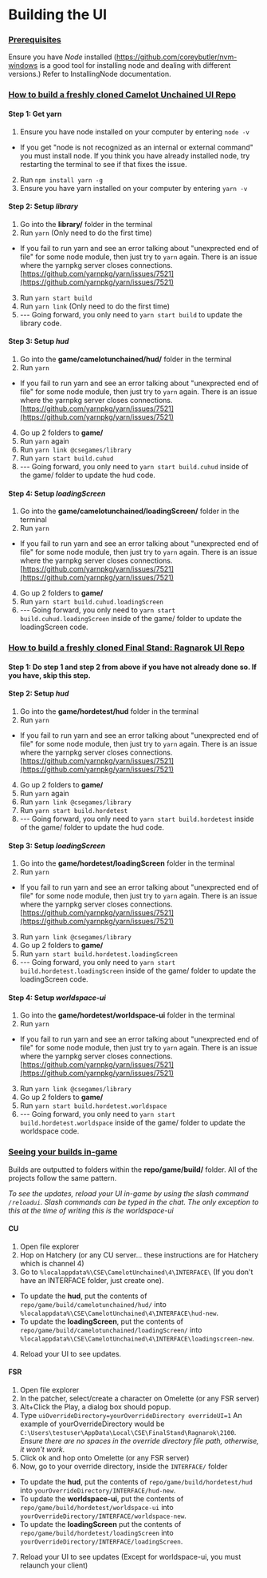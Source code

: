 # Building the UI



### <ins>Prerequisites</ins>
Ensure you have *Node* installed (https://github.com/coreybutler/nvm-windows is a good tool for installing node and dealing with different versions.) Refer to InstallingNode documentation.


### <ins>How to build a freshly cloned Camelot Unchained UI Repo</ins>



#### Step 1: Get yarn
1. Ensure you have node installed on your computer by entering `node -v`
  - If you get "node is not recognized as an internal or external command" you must install node. If you think you have already installed node, try restarting the terminal to see if that fixes the issue.
2. Run `npm install yarn -g`
3. Ensure you have yarn installed on your computer by entering `yarn -v`



#### Step 2: Setup *library*
1. Go into the **library/** folder in the terminal
2. Run `yarn` (Only need to do the first time)
  - If you fail to run yarn and see an error talking about "unexprected end of file" for some node module, then just try to `yarn` again.  There is an issue where the yarnpkg server closes connections. [https://github.com/yarnpkg/yarn/issues/7521](https://github.com/yarnpkg/yarn/issues/7521)
3. Run `yarn start build`
4. Run `yarn link` (Only need to do the first time)
5. --- Going forward, you only need to `yarn start build` to update the library code.



#### Step 3: Setup *hud*
1. Go into the **game/camelotunchained/hud/** folder in the terminal
2. Run `yarn`
  - If you fail to run yarn and see an error talking about "unexprected end of file" for some node module, then just try to `yarn` again.  There is an issue where the yarnpkg server closes connections. [https://github.com/yarnpkg/yarn/issues/7521](https://github.com/yarnpkg/yarn/issues/7521)
4. Go up 2 folders to **game/**
5. Run `yarn` again
6. Run `yarn link @csegames/library`
7. Run `yarn start build.cuhud`
8. --- Going forward, you only need to `yarn start build.cuhud` inside of the game/ folder to update the hud code.

  

#### Step 4: Setup *loadingScreen*
1. Go into the **game/camelotunchained/loadingScreen/** folder in the terminal
2. Run `yarn`
  - If you fail to run yarn and see an error talking about "unexprected end of file" for some node module, then just try to `yarn` again.  There is an issue where the yarnpkg server closes connections. [https://github.com/yarnpkg/yarn/issues/7521](https://github.com/yarnpkg/yarn/issues/7521)
4. Go up 2 folders to **game/**
5. Run `yarn start build.cuhud.loadingScreen`
6. --- Going forward, you only need to `yarn start build.cuhud.loadingScreen` inside of the game/ folder to update the loadingScreen code.

  

### <ins>How to build a freshly cloned Final Stand: Ragnarok UI Repo</ins>

  

#### Step 1: Do step 1 and step 2 from above if you have not already done so. If you have, skip this step.

  

#### Step 2: Setup *hud*
1. Go into the **game/hordetest/hud** folder in the terminal
2. Run `yarn`
  - If you fail to run yarn and see an error talking about "unexprected end of file" for some node module, then just try to `yarn` again.  There is an issue where the yarnpkg server closes connections. [https://github.com/yarnpkg/yarn/issues/7521](https://github.com/yarnpkg/yarn/issues/7521)
4. Go up 2 folders to **game/**
5. Run `yarn` again
6. Run `yarn link @csegames/library`
7. Run `yarn start build.hordetest`
8. --- Going forward, you only need to `yarn start build.hordetest` inside of the game/ folder to update the hud code.

  

#### Step 3: Setup *loadingScreen*
1. Go into the **game/hordetest/loadingScreen** folder in the terminal
2. Run `yarn`
  - If you fail to run yarn and see an error talking about "unexprected end of file" for some node module, then just try to `yarn` again.  There is an issue where the yarnpkg server closes connections. [https://github.com/yarnpkg/yarn/issues/7521](https://github.com/yarnpkg/yarn/issues/7521)
3. Run `yarn link @csegames/library`
4. Go up 2 folders to **game/**
5. Run `yarn start build.hordetest.loadingScreen`
6. --- Going forward, you only need to `yarn start build.hordetest.loadingScreen` inside of the game/ folder to update the loadingScreen code.

  

#### Step 4: Setup *worldspace-ui*
1. Go into the **game/hordetest/worldspace-ui** folder in the terminal
2. Run `yarn`
  - If you fail to run yarn and see an error talking about "unexprected end of file" for some node module, then just try to `yarn` again.  There is an issue where the yarnpkg server closes connections. [https://github.com/yarnpkg/yarn/issues/7521](https://github.com/yarnpkg/yarn/issues/7521)
3. Run `yarn link @csegames/library`
4. Go up 2 folders to **game/**
5. Run `yarn start build.hordetest.worldspace`
6. --- Going forward, you only need to `yarn start build.hordetest.worldspace` inside of the game/ folder to update the worldspace code.

  

### <ins>Seeing your builds in-game</ins>

  

Builds are outputted to folders within the **repo/game/build/** folder. All of the projects follow the same pattern.

  

*To see the updates, reload your UI in-game by using the slash command `/reloadui`. Slash commands can be typed in the chat. The only exception to this at the time of writing this is the worldspace-ui*

  

#### CU

1) Open file explorer
2) Hop on Hatchery (or any CU server... these instructions are for Hatchery which is channel 4)
3) Go to `%localappdata%\CSE\CamelotUnchained\4\INTERFACE\` (If you don't have an INTERFACE folder, just create one).
  - To update the **hud**, put the contents of `repo/game/build/camelotunchained/hud/` into `%localappdata%\CSE\CamelotUnchained\4\INTERFACE\hud-new`.
  - To update the **loadingScreen**, put the contents of `repo/game/build/camelotunchained/loadingScreen/` into `%localappdata%\CSE\CamelotUnchained\4\INTERFACE\loadingscreen-new`.
4) Reload your UI to see updates.

  

#### FSR

1) Open file explorer
2) In the patcher, select/create a character on Omelette (or any FSR server)
3) Alt+Click the Play, a dialog box should popup.
4) Type `uiOverrideDirectory=yourOverrideDirectory overrideUI=1` An example of yourOverrideDirectory would be `C:\Users\testuser\AppData\Local\CSE\FinalStand\Ragnarok\2100`. *Ensure there are no spaces in the override directory file path, otherwise, it won't work.*
5) Click ok and hop onto Omelette (or any FSR server)
6) Now, go to your override directory, inside the `INTERFACE/` folder
  - To update the **hud**, put the contents of `repo/game/build/hordetest/hud` into `yourOverrideDirectory/INTERFACE/hud-new`.
  - To update the **worldspace-ui**, put the contents of `repo/game/build/hordetest/worldspace-ui` into `yourOverrideDirectory/INTERFACE/worldspace-new`.
  - To update the **loadingScreen** put the contents of `repo/game/build/hordetest/loadingScreen` into `yourOverrideDirectory/INTERFACE/loadingScreen`.
7) Reload your UI to see updates (Except for worldspace-ui, you must relaunch your client)